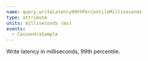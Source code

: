 ```yaml
---
name: query.writeLatency99thPercentileMilliseconds
type: attribute
units: milliseconds (ms)
events:
  - CassandraSample
---
```


Write latency in milliseconds, 99th percentile.